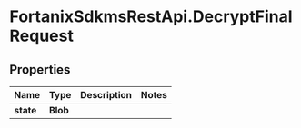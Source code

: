 # FortanixSdkmsRestApi.DecryptFinalRequest

## Properties
Name | Type | Description | Notes
------------ | ------------- | ------------- | -------------
**state** | **Blob** |  | 


